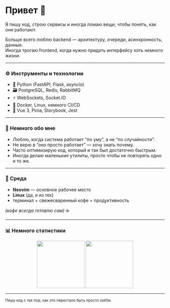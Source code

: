 # Привет 👋

Я пишу код, строю сервисы и иногда ломаю вещи, чтобы понять, как они работают.

Больше всего люблю backend — архитектуру, очереди, асинхронность, данные.  
Иногда трогаю frontend, когда нужно придать интерфейсу хоть немного жизни.

---

### ⚙️ Инструменты и технологии
- 🐍 Python (FastAPI, Flask, asyncio)
- 🗃️ PostgreSQL, Redis, RabbitMQ  
- ⚡ WebSockets, Socket.IO  
- 🧩 Docker, Linux, немного CI/CD  
- 🎨 Vue 3, Pinia, Storybook, Jest  

---

### 💭 Немного обо мне
- Люблю, когда система работает “по уму”, а не “по случайности”.  
- Не верю в “оно просто работает” — хочу знать почему.  
- Часто оптимизирую код, который и так был достаточно быстрым.  
- Иногда делаю маленькие утилиты, просто чтобы не повторять одно и то же.

---

### 🧰 Среда
- **Neovim** — основное рабочее место  
- **Linux** (да, я из тех)  
- терминал + свежесваренный кофе = продуктивность  

*(кофе всегда готовлю сам)* ☕  

---

### 📊 Немного статистики
<p align="center">
  <img src="https://github-readme-stats.vercel.app/api?username=vasilenko-nikolai&show_icons=true&hide_border=true&theme=transparent" height="150">
  <img src="https://github-readme-stats.vercel.app/api/top-langs/?username=vasilenko-nikolai&layout=compact&hide_border=true&theme=transparent" height="150">
</p>

---

<sub>Пишу код с тех пор, как это перестало быть просто хобби.</sub>
